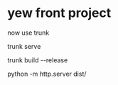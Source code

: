 # yew front project

now use trunk

trunk serve

trunk build --release

python -m http.server dist/
